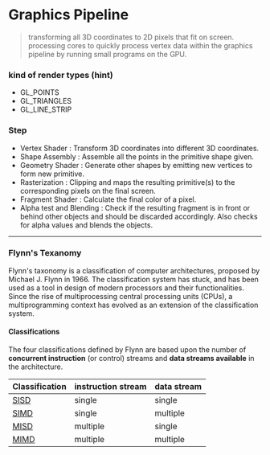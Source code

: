 # Graphics Pipeline

> transforming all 3D coordinates to 2D pixels that fit on screen.
> processing cores to quickly process vertex data within the graphics pipeline by running small programs on the GPU.

### kind of render types (hint)

- GL_POINTS
- GL_TRIANGLES
- GL_LINE_STRIP

### Step

- Vertex Shader : Transform 3D coordinates into different 3D coordinates.
- Shape Assembly : Assemble all the points in the primitive shape given.
- Geometry Shader : Generate other shapes by emitting new vertices to form new primitive.
- Rasterization : Clipping and maps the resulting primitive(s) to the corresponding pixels on the final screen.
- Fragment Shader : Calculate the final color of a pixel.
- Alpha test and Blending : Check if the resulting fragment is in front or behind other objects and should be discarded accordingly. Also checks for alpha values and blends the objects.

---

### Flynn's Texanomy

Flynn's taxonomy is a classification of computer architectures, proposed by Michael J. Flynn in 1966. The classification system has stuck, and has been used as a tool in design of modern processors and their functionalities. Since the rise of multiprocessing central processing units (CPUs), a multiprogramming context has evolved as an extension of the classification system.

#### Classifications

The four classifications defined by Flynn are based upon the number of **concurrent instruction** (or control) streams and **data streams available** in the architecture.

| Classification                             | instruction stream | data stream |
| ------------------------------------------ | ------------------ | ----------- |
| [SISD](https://en.wikipedia.org/wiki/SISD) | single             | single      |
| [SIMD](https://en.wikipedia.org/wiki/SIMD) | single             | multiple    |
| [MISD](https://en.wikipedia.org/wiki/MISD) | multiple           | single      |
| [MIMD](https://en.wikipedia.org/wiki/MIMD) | multiple           | multiple    |
